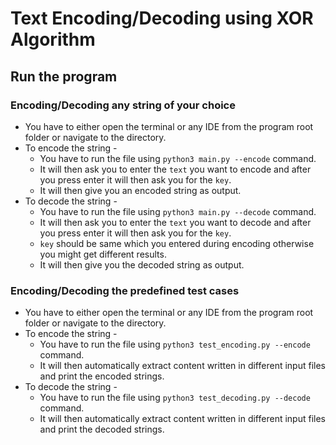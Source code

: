 # Text Encoding/Decoding using XOR Algorithm

## Run the program

### Encoding/Decoding any string of your choice
- You have to either open the terminal or any IDE from the program root folder or navigate to the directory.
- To encode the string - 
    - You have to run the file using `python3 main.py --encode` command. 
    - It will then ask you to enter the `text` you want to encode and after you press enter it will then ask you for the `key`.
    - It will then give you an encoded string as output.
- To decode the string - 
    - You have to run the file using `python3 main.py --decode` command. 
    - It will then ask you to enter the `text` you want to decode and after you press enter it will then ask you for the `key`.
    - `key` should be same which you entered during encoding otherwise you might get different results.
    - It will then give you the decoded string as output.

### Encoding/Decoding the predefined test cases
- You have to either open the terminal or any IDE from the program root folder or navigate to the directory.
- To encode the string - 
    - You have to run the file using `python3 test_encoding.py --encode` command. 
    - It will then automatically extract content written in different input files and print the encoded strings.
- To decode the string - 
    - You have to run the file using `python3 test_decoding.py --decode` command. 
    - It will then automatically extract content written in different input files and print the decoded strings.